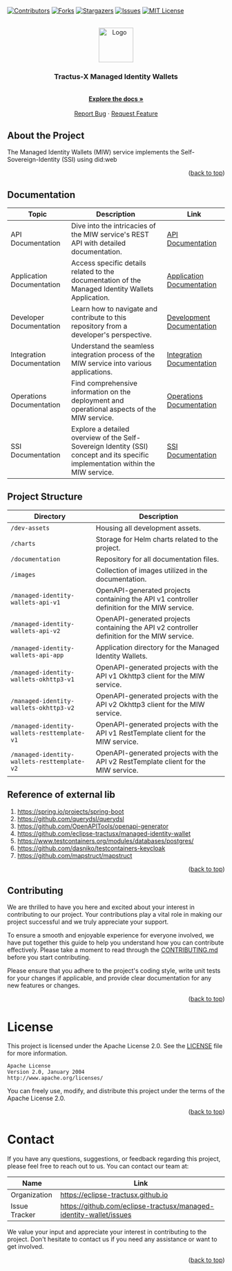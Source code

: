 <a name="readme-top"></a>

<!-- Shields -->
[![Contributors][contributors-shield]][contributors-url]
[![Forks][forks-shield]][forks-url]
[![Stargazers][stars-shield]][stars-url]
[![Issues][issues-shield]][issues-url]
[![MIT License][license-shield]][license-url]



<!-- Caption -->

<br />
<div align="center">
  <a href="https://eclipse-tractusx.github.io/img/logo_tractus-x.svg">
    <img src="https://eclipse-tractusx.github.io/img/logo_tractus-x.svg" alt="Logo" width="80" height="80">
  </a>

<h3 align="center">Tractus-X Managed Identity Wallets</h3>

  <p align="center">
    <br />
        <a href="https://github.com/eclipse-tractusx/managed-identity-wallet/tree/main/cx-ssi-lib/docs"><strong>Explore the docs »</strong></a>
        <br />
    <br />
    <a href="https://github.com/eclipse-tractusx/managed-identity-wallet/issues">Report Bug</a>
    ·
    <a href="https://github.com/eclipse-tractusx/managed-identity-wallet/issues">Request Feature</a>
  </p>
</div>

## About the Project

The Managed Identity Wallets (MIW) service implements the Self-Sovereign-Identity (SSI) using did:web

<p align="right">(<a href="#readme-top">back to top</a>)</p>

## Documentation

| Topic                     | Description                                                                                                                      | Link                                                       |
|---------------------------|----------------------------------------------------------------------------------------------------------------------------------|------------------------------------------------------------|
| API Documentation         | Dive into the intricacies of the MIW service's REST API with detailed documentation.                                             | [API Documentation](/documentation/api)                    |
| Application Documentation | Access specific details related to the documentation of the Managed Identity Wallets Application.                                | [Application Documentation](/managed-identity-wallets-app) |
| Developer Documentation   | Learn how to navigate and contribute to this repository from a developer's perspective.                                          | [Development Documentation](/documentation/development)    |
| Integration Documentation | Understand the seamless integration process of the MIW service into various applications.                                        | [Integration Documentation](/documentation/integration)    |
| Operations Documentation  | Find comprehensive information on the deployment and operational aspects of the MIW service.                                     | [Operations Documentation](/documentation/operations)      |
| SSI Documentation         | Explore a detailed overview of the Self-Sovereign Identity (SSI) concept and its specific implementation within the MIW service. | [SSI Documentation](/documentation/ssi)                    |

## Project Structure

| Directory                                   | Description                                                                                 | 
|---------------------------------------------|---------------------------------------------------------------------------------------------|
| `/dev-assets`                               | Housing all development assets.                                                             |
| `/charts`                                   | Storage for Helm charts related to the project.                                             |
| `/documentation`                            | Repository for all documentation files.                                                     |
| `/images`                                   | Collection of images utilized in the documentation.                                         |
| `/managed-identity-wallets-api-v1`          | OpenAPI-generated projects containing the API v1 controller definition for the MIW service. |
| `/managed-identity-wallets-api-v2`          | OpenAPI-generated projects containing the API v2 controller definition for the MIW service. |
| `/managed-identity-wallets-api-app`         | Application directory for the Managed Identity Wallets.                                     |
| `/managed-identity-wallets-okhttp3-v1`      | OpenAPI-generated projects with the API v1 Okhttp3 client for the MIW service.              |
| `/managed-identity-wallets-okhttp3-v2`      | OpenAPI-generated projects with the API v2 Okhttp3 client for the MIW service.              |
| `/managed-identity-wallets-resttemplate-v1` | OpenAPI-generated projects with the API v1 RestTemplate client for the MIW service.         |
| `/managed-identity-wallets-resttemplate-v2` | OpenAPI-generated projects with the API v2 RestTemplate client for the MIW service.         |

## Reference of external lib

1. https://spring.io/projects/spring-boot
2. https://github.com/querydsl/querydsl
3. https://github.com/OpenAPITools/openapi-generator
4. https://github.com/eclipse-tractusx/managed-identity-wallet
5. https://www.testcontainers.org/modules/databases/postgres/
6. https://github.com/dasniko/testcontainers-keycloak
7. https://github.com/mapstruct/mapstruct

<p align="right">(<a href="#readme-top">back to top</a>)</p>


<!-- CONTRIBUTING -->

## Contributing

We are thrilled to have you here and excited about your interest in contributing to our project.
Your contributions play a vital role in making our project successful and we truly appreciate your
support.

To ensure a smooth and enjoyable experience for everyone involved, we have put together this guide
to help you understand how you can contribute effectively. Please take a moment to read through
the [CONTRIBUTING.md](CONTRIBUTING.md) before you start contributing.

Please ensure that you adhere to the project's coding style, write unit tests for your changes if
applicable, and provide clear documentation for any new features or changes.

<p align="right">(<a href="#readme-top">back to top</a>)</p>

<!-- LICENSE -->

# License

This project is licensed under the Apache License 2.0. See the [LICENSE](LICENSE) file for more
information.

```
Apache License
Version 2.0, January 2004
http://www.apache.org/licenses/
```

You can freely use, modify, and distribute this project under the terms of the Apache License 2.0.
<p align="right">(<a href="#readme-top">back to top</a>)</p>


<!-- CONTACT -->

# Contact

If you have any questions, suggestions, or feedback regarding this project, please feel free to
reach out to us. You can contact our team at:

| Name          | Link                                                               |
|---------------|--------------------------------------------------------------------|
| Organization  | https://eclipse-tractusx.github.io                                 |
| Issue Tracker | https://github.com/eclipse-tractusx/managed-identity-wallet/issues |

We value your input and appreciate your interest in contributing to the project. Don't hesitate to
contact us if you need any assistance or want to get involved.

<p align="right">(<a href="#readme-top">back to top</a>)</p>


[contributors-shield]: https://img.shields.io/github/contributors/eclipse-tractusx/managed-identity-wallet.svg?style=for-the-badge

[contributors-url]: https://github.com/eclipse-tractusx/managed-identity-wallet/graphs/contributors

[forks-shield]: https://img.shields.io/github/forks/eclipse-tractusx/managed-identity-wallet.svg?style=for-the-badge

[forks-url]: https://github.com/eclipse-tractusx/managed-identity-wallet/network/members

[stars-shield]: https://img.shields.io/github/stars/eclipse-tractusx/managed-identity-wallet.svg?style=for-the-badge

[stars-url]: https://github.com/eclipse-tractusx/managed-identity-wallet/stargazers

[issues-shield]: https://img.shields.io/github/issues/eclipse-tractusx/managed-identity-wallet.svg?style=for-the-badge

[issues-url]: https://github.com/eclipse-tractusx/managed-identity-wallet/issues

[license-shield]: https://img.shields.io/github/license/eclipse-tractusx/managed-identity-wallet.svg?style=for-the-badge

[license-url]: https://github.com/eclipse-tractusx/managed-identity-wallet/blob/master/LICENSE.txt
